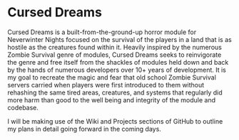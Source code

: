 # Cursed Dreams
Cursed Dreams is a built-from-the-ground-up horror module for Neverwinter Nights focused on the survival of the players in a land that is as hostile as the creatures found within it. Heavily inspired by the numerous Zombie Survival genre of modules, Cursed Dreams seeks to reinvigorate the genre and free itself from the shackles of modules held down and back by the hands of numerous developers over 10+ years of development. It is my goal to recreate the magic and fear that old school Zombie Survival servers carried when players were first introduced to them without rehashing the same tired areas, creatures, and systems that regularly did more harm than good to the well being and integrity of the module and codebase.

I will be making use of the Wiki and Projects sections of GitHub to outline my plans in detail going forward in the coming days.
